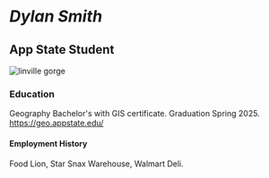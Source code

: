 # *Dylan Smith*

## App State Student
![linville gorge](https://upload.wikimedia.org/wikipedia/commons/b/b6/Linville_Gorge-27527-3.jpg) 

### Education
Geography Bachelor's with GIS certificate. Graduation Spring 2025. https://geo.appstate.edu/

#### Employment History
Food Lion, Star Snax Warehouse, Walmart Deli. 
